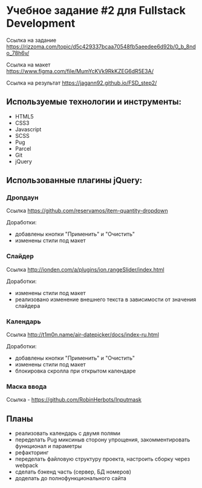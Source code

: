 # Учебное задание #2 для Fullstack Development 
 Ссылка на задание https://rizzoma.com/topic/d5c429337bcaa70548fb5aeedee6d92b/0_b_8ndo_78h6v/
 
 Ссылка на макет https://www.figma.com/file/MumYcKVk9RkKZEG6dR5E3A/
 
 Ссылка на результат https://jagann92.github.io/FSD_step2/

## Используемые технологии и инструменты:
- HTML5
- CSS3
- Javascript
- SCSS
- Pug
- Parcel
- Git
- jQuery

## Использованные плагины jQuery: 
### Дропдаун
 Ссылка https://github.com/reservamos/item-quantity-dropdown
 
 Доработки:
 - добавлены кнопки "Применить" и "Очистить"
 - изменены стили под макет
 
### Слайдер
 Ссылка http://ionden.com/a/plugins/ion.rangeSlider/index.html
 
 Доработки:
 - изменены стили под макет
 - реализовано изменение внешнего текста в зависимости от значения слайдера

### Календарь
 Ссылка http://t1m0n.name/air-datepicker/docs/index-ru.html
 
 Доработки:
 - добавлены кнопки "Применить" и "Очистить"
 - изменены стили под макет
 - блокировка скролла при открытом календаре

### Маска ввода
 Ссылка - https://github.com/RobinHerbots/Inputmask

## Планы
  - реализовать календарь с двумя полями
  - переделать Pug миксиныв сторону упрощения, закомментировать функционал и параметры
  - рефакторинг
  - переделать файловую структуру проекта, настроить сборку через webpack
  - сделать бэкенд часть (сервер, БД номеров)
  - доделать до полнофункционального сайта
